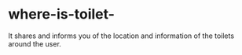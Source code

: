 # where-is-toilet-
It shares and informs you of the location and information of the toilets around the user.
